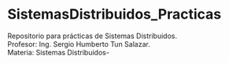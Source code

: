 # SistemasDistribuidos_Practicas
Repositorio para prácticas de Sistemas Distribuidos.<br>
Profesor: Ing. Sergio Humberto Tun Salazar.<br>
Materia: Sistemas Distribuidos-<br>
